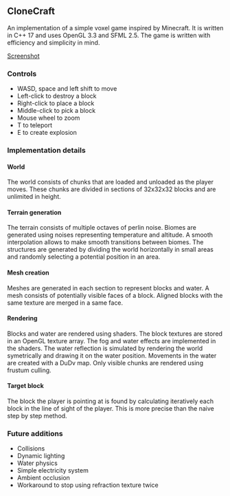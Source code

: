 ## CloneCraft

An implementation of a simple voxel game inspired by Minecraft.
It is written in C++ 17 and uses OpenGL 3.3 and SFML 2.5.
The game is written with efficiency and simplicity in mind.

[Screenshot](/Docs/screenshot.png)

### Controls

* WASD, space and left shift to move
* Left-click to destroy a block
* Right-click to place a block
* Middle-click to pick a block
* Mouse wheel to zoom
* T to teleport
* E to create explosion

### Implementation details

#### World

The world consists of chunks that are loaded and unloaded as the player moves.
These chunks are divided in sections of 32x32x32 blocks and are unlimited in height.

#### Terrain generation

The terrain consists of multiple octaves of perlin noise.
Biomes are generated using noises representing temperature and altitude.
A smooth interpolation allows to make smooth transitions between biomes.
The structures are generated by dividing the world horizontally in small areas and randomly selecting a potential position in an area.

#### Mesh creation

Meshes are generated in each section to represent blocks and water. A mesh consists of potentially visible faces of a block. Aligned blocks with the same texture are merged in a same face.

#### Rendering

Blocks and water are rendered using shaders.
The block textures are stored in an OpenGL texture array.
The fog and water effects are implemented in the shaders.
The water reflection is simulated by rendering the world symetrically and drawing it on the water position.
Movements in the water are created with a DuDv map.
Only visible chunks are rendered using frustum culling.

#### Target block

The block the player is pointing at is found by calculating iteratively each block in the line of sight of the player.
This is more precise than the naive step by step method.

### Future additions

* Collisions
* Dynamic lighting
* Water physics
* Simple electricity system
* Ambient occlusion
* Workaround to stop using refraction texture twice